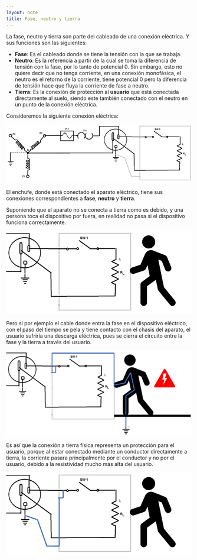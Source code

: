 ```yaml
---
layout: note
title: Fase, neutro y tierra
---
```


La fase, neutro y tierra son parte del cableado de una conexión eléctrica. Y sus funciones son las siguientes:

* **Fase**: Es el cableado donde se tiene la tensión con la que se trabaja.
* **Neutro**: Es la referencia a partir de la cual se toma la diferencia de tensión con la fase, por lo tanto de potencial 0. Sin embargo, esto no quiere decir que no tenga corriente, en una conexión monofásica, el neutro es el retorno de la corriente, tiene potencial 0 pero la diferencia de tensión hace que fluya la corriente de fase a neutro.
* **Tierra**: Es la conexión de protección al **usuario** que está conectada directamente al suelo, siendo este también conectado con el neutro en un punto de la conexión eléctrica.

Consideremos la siguiente conexión eléctrica:

![Conexión eléctrica](../../img/conexionElectrica.jpg)

El enchufe, donde está conectado el aparato eléctrico, tiene sus conexiones correspondientes a **fase**, **neutro** y **tierra**.

Suponiendo que el aparato no se conecta a tierra como es debido, y una persona toca el dispositivo por fuera, en realidad no pasa si el dispositivo funciona correctamente.

![Usuario tocando dispositivo flotante sin problemas](../../img/proteccionTierra1.png)

Pero si por ejemplo el cable donde entra la fase en el dispositivo eléctrico, con el paso del tiempo se pela y tiene contacto con el chasis del aparato, el usuario sufriría una descarga eléctrica, pues se cierra el circuito entre la fase y la tierra a través del usuario.

![Usuario tocando dispositivo flotante con problemas](../../img/proteccionTierra2.png)

Es así que la conexión a tierra física representa un protección para el usuario, porque al estar conectado mediante un conductor directamente a tierra, la corriente pasara principalmente por el conductor y no por el usuario, debido a la resistividad mucho más alta del usuario.

![Usuario tocando dispositivo flotante con problemas a tierra](../../img/proteccionTierra3.png)
